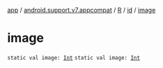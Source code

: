 [app](../../../index.md) / [android.support.v7.appcompat](../../index.md) / [R](../index.md) / [id](index.md) / [image](./image.md)

# image

`static val image: `[`Int`](https://kotlinlang.org/api/latest/jvm/stdlib/kotlin/-int/index.html)
`static val image: `[`Int`](https://kotlinlang.org/api/latest/jvm/stdlib/kotlin/-int/index.html)